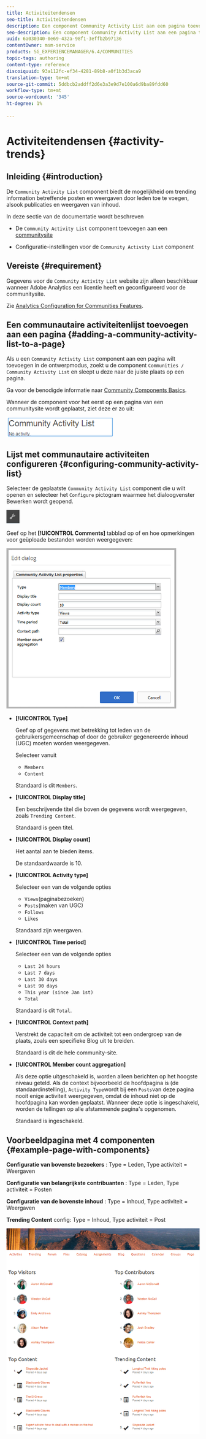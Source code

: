 ```yaml
---
title: Activiteitendensen
seo-title: Activiteitendensen
description: Een component Community Activity List aan een pagina toevoegen
seo-description: Een component Community Activity List aan een pagina toevoegen
uuid: 6a030340-0e69-432a-98f1-3effb2b97136
contentOwner: msm-service
products: SG_EXPERIENCEMANAGER/6.4/COMMUNITIES
topic-tags: authoring
content-type: reference
discoiquuid: 93a112fc-ef34-4281-89b8-a0f1b3d3aca9
translation-type: tm+mt
source-git-commit: 5ddbcb2addff2d6e3a3e9d7e100a6d9ba89fdd60
workflow-type: tm+mt
source-wordcount: '345'
ht-degree: 1%

---
```



# Activiteitendensen {#activity-trends}

## Inleiding {#introduction}

De `Community Activity List` component biedt de mogelijkheid om trending information betreffende posten en weergaven door leden toe te voegen, alsook publicaties en weergaven van inhoud.

In deze sectie van de documentatie wordt beschreven

* De `Community Activity List` component toevoegen aan een [communitysite](overview.md#community-sites)

* Configuratie-instellingen voor de `Community Activity List` component

## Vereiste {#requirement}

Gegevens voor de `Community Activity List` website zijn alleen beschikbaar wanneer Adobe Analytics een licentie heeft en geconfigureerd voor de communitysite.

Zie [Analytics Configuration for Communities Features](analytics.md).

## Een communautaire activiteitenlijst toevoegen aan een pagina {#adding-a-community-activity-list-to-a-page}

Als u een `Community Activity List` component aan een pagina wilt toevoegen in de ontwerpmodus, zoekt u de component `Communities / Community Activity List` en sleept u deze naar de juiste plaats op een pagina.

Ga voor de benodigde informatie naar [Community Components Basics](basics.md).

Wanneer de component voor het eerst op een pagina van een communitysite wordt geplaatst, ziet deze er zo uit:

![chlimage_1-227](assets/chlimage_1-227.png)

## Lijst met communautaire activiteiten configureren  {#configuring-community-activity-list}

Selecteer de geplaatste `Community Activity List` component die u wilt openen en selecteer het `Configure` pictogram waarmee het dialoogvenster Bewerken wordt geopend.

![chlimage_1-228](assets/chlimage_1-228.png)

Geef op het **[!UICONTROL Comments]** tabblad op of en hoe opmerkingen voor geüploade bestanden worden weergegeven:

![chlimage_1-229](assets/chlimage_1-229.png)

* **[!UICONTROL Type]**

   Geef op of gegevens met betrekking tot leden van de gebruikersgemeenschap of door de gebruiker gegenereerde inhoud (UGC) moeten worden weergegeven.

   Selecteer  vanuit
   * `Members`
   * `Content`

   Standaard is dit `Members`.

* **[!UICONTROL Display title]**

   Een beschrijvende titel die boven de gegevens wordt weergegeven, zoals `Trending Content`.

   Standaard is geen titel.

* **[!UICONTROL Display count]**

   Het aantal aan te bieden items.

   De standaardwaarde is 10.

* **[!UICONTROL Activity type]**

   Selecteer een van de volgende opties
   * `Views`(paginabezoeken)
   * `Posts`(maken van UGC)
   * `Follows`
   * `Likes`

   Standaard zijn weergaven.

* **[!UICONTROL Time period]**

   Selecteer een van de volgende opties
   * `Last 24 hours`
   * `Last 7 days`
   * `Last 30 days`
   * `Last 90 days`
   * `This year (since Jan 1st)`
   * `Total`

   Standaard is dit `Total`.

* **[!UICONTROL Context path]**

   Verstrekt de capaciteit om de activiteit tot een ondergroep van de plaats, zoals een specifieke Blog uit te breiden.

   Standaard is dit de hele community-site.

* **[!UICONTROL Member count aggregation]**

   Als deze optie uitgeschakeld is, worden alleen berichten op het hoogste niveau geteld. Als de context bijvoorbeeld de hoofdpagina is (de standaardinstelling), `Activity Type`wordt bij een `Posts`van deze pagina nooit enige activiteit weergegeven, omdat de inhoud niet op de hoofdpagina kan worden geplaatst. Wanneer deze optie is ingeschakeld, worden de tellingen op alle afstammende pagina&#39;s opgenomen.

   Standaard is ingeschakeld.

## Voorbeeldpagina met 4 componenten {#example-page-with-components}

**Configuratie van bovenste bezoekers** : Type = Leden, Type activiteit = Weergaven

**Configuratie van belangrijkste contribuanten** : Type = Leden, Type activiteit = Posten

**Configuratie van de bovenste inhoud** : Type = Inhoud, Type activiteit = Weergaven

**Trending Content** config: Type = Inhoud, Type activiteit = Post

![chlimage_1-230](assets/chlimage_1-230.png)
